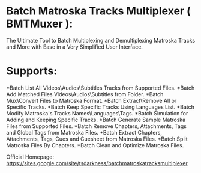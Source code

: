 # Batch Matroska Tracks Multiplexer ( BMTMuxer ):
The Ultimate Tool to Batch Multiplexing and Demultiplexing Matroska Tracks and More with Ease in a Very Simplified User Interface.

# Supports:
*Batch List All Videos\Audios\Subtitles Tracks from Supported Files.
*Batch Add Matched Files Videos\Audios\Subtitles from Folder.
*Batch Mux\Convert Files to Matroska Format.
*Batch Extract\Remove All or Specific Tracks.
*Batch Keep Specific Tracks Using Languages List.
*Batch Modify Matroska's Tracks Names\Languages\Tags.
*Batch Simulation for Adding and Keeping Specific Tracks.
*Batch Generate Sample Matroska Files from Supported Files.
*Batch Remove Chapters, Attachments, Tags and Global Tags from Matroska Files.
*Batch Extract Chapters, Attachments, Tags, Cues and Cuesheet from Matroska Files.
*Batch Split Matroska Files By Chapters.
*Batch Clean and Optimize Matroska Files.

Official Homepage: https://sites.google.com/site/tsdarkness/batchmatroskatracksmultiplexer
